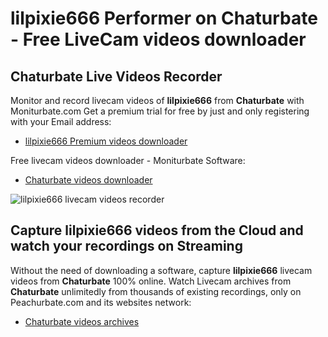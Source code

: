 # lilpixie666 Performer on Chaturbate - Free LiveCam videos downloader

## Chaturbate Live Videos Recorder

Monitor and record livecam videos of **lilpixie666** from **Chaturbate** with Moniturbate.com
Get a premium trial for free by just and only registering with your Email address:
* [lilpixie666 Premium videos downloader](https://moniturbate.com/request-demo-licence-key.html)

Free livecam videos downloader - Moniturbate Software:
* [Chaturbate videos downloader](https://moniturbate.com/moniturbate-download-software.html)

![lilpixie666 livecam videos recorder](https://peachurnet.com/templates/moniturbate-software.png)


## Capture lilpixie666 videos from the Cloud and watch your recordings on Streaming

Without the need of downloading a software, capture **lilpixie666** livecam videos from **Chaturbate** 100% online.
Watch Livecam archives from **Chaturbate** unlimitedly from thousands of existing recordings, only on Peachurbate.com and its websites network:
* [Chaturbate videos archives](https://peachurnet.com/)